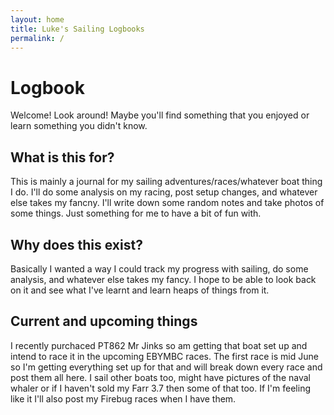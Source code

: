 ```yaml
---
layout: home
title: Luke's Sailing Logbooks
permalink: /
---
```


# Logbook

Welcome! Look around! Maybe you'll find something that you enjoyed or learn something you didn't know.

## What is this for?

This is mainly a journal for my sailing adventures/races/whatever boat thing I do.
I'll do some analysis on my racing, post setup changes, and whatever else takes my fancny.
I'll write down some random notes and take photos of some things. Just something for me to have a bit of fun with.

## Why does this exist?

Basically I wanted a way I could track my progress with sailing, do some analysis, and whatever else takes my fancy.
I hope to be able to look back on it and see what I've learnt and learn heaps of things from it.

## Current and upcoming things

I recently purchaced PT862 Mr Jinks so am getting that boat set up and intend to race it in the upcoming EBYMBC races.
The first race is mid June so I'm getting everything set up for that and will break down every race and post them all here.
I sail other boats too, might have pictures of the naval whaler or if I haven't sold my Farr 3.7 then some of that too.
If I'm feeling like it I'll also post my Firebug races when I have them.
